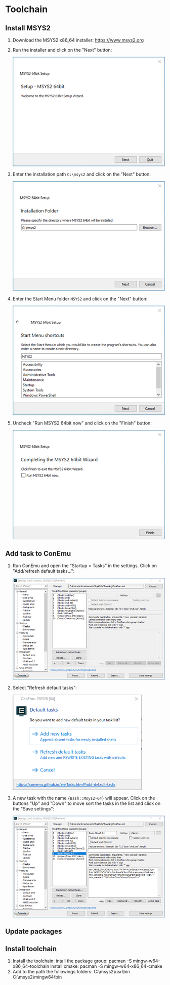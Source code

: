 # Toolchain

## Install MSYS2

1. Download the MSYS2 x86_64 installer: https://www.msys2.org

1. Run the installer and click on the "Next" button:

    ![Screenshot](images/msys2_install_01.png?raw=true)

1. Enter the installation path `C:\msys2` and click on the "Next" button:

    ![Screenshot](images/msys2_install_02.png?raw=true)

1. Enter the Start Menu folder `MSYS2` and click on the "Next" button:

    ![Screenshot](images/msys2_install_03.png?raw=true)

1. Uncheck "Run MSYS2 64bit now" and click on the "Finish" button:

    ![Screenshot](images/msys2_install_04.png?raw=true)

## Add task to ConEmu

1. Run ConEmu and open the "Startup > Tasks" in the settings. Click on "Add/refresh default tasks...":

    ![Screenshot](images/conemu_add_task_01.png?raw=true)

1. Select "Refresh default tasks":

    ![Screenshot](images/conemu_add_task_02.png?raw=true)

1. A new task with the name `{Bash::Msys2-64}` will appear. Click on the buttons "Up" and "Down" to move sort the tasks in the list and click on the "Save settings":

    ![Screenshot](images/conemu_add_task_03.png?raw=true)

## Update packages

## Install toolchain

1. Install the toolchain: 
    intall the package group:
    pacman -S mingw-w64-x86_64-toolchain
    install cmake:
    pacman -S mingw-w64-x86_64-cmake
1. Add to the path the followings folders:
    C:\msys2\usr\bin
    C:\msys2\mingw64\bin
